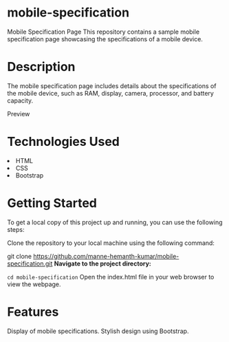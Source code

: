 # mobile-specification
Mobile Specification Page
This repository contains a sample mobile specification page showcasing the specifications of a mobile device.

# Description
The mobile specification page includes details about the specifications of the mobile device, such as RAM, display, camera, processor, and battery capacity.

Preview

# Technologies Used
<li>HTML</li>
<li>CSS</li>
<li>Bootstrap</li>

# Getting Started
To get a local copy of this project up and running, you can use the following steps:

Clone the repository to your local machine using the following command:

git clone https://github.com/manne-hemanth-kumar/mobile-specification.git
<b>Navigate to the project directory:</b>


`cd mobile-specification`
Open the index.html file in your web browser to view the webpage.

# Features
Display of mobile specifications.
Stylish design using Bootstrap.
